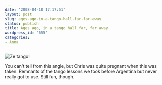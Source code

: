 ```yaml
---
date: '2008-04-18 17:17:51'
layout: post
slug: ages-ago-in-a-tango-hall-far-far-away
status: publish
title: Ages ago, in a tango hall far, far away
wordpress_id: '655'
categories:
- Anna
---
```


![Ze tango!](http://www.phfactor.net/wp-pics/100_2237_2.JPG)


You can't tell from this angle, but Chris was quite pregnant when this was taken. Remnants of the tango lessons we took before Argentina but never really got to use. Still fun, though.
